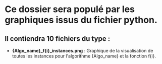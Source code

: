 # Ce dossier sera populé par les graphiques issus du fichier python.

## Il contiendra 10 fichiers du type :
- **{Algo_name}_f{i}_instances.png** : Graphique de la visualisation de toutes les instances pour l'algorithme {Algo_name} et la fonction f{i}.
